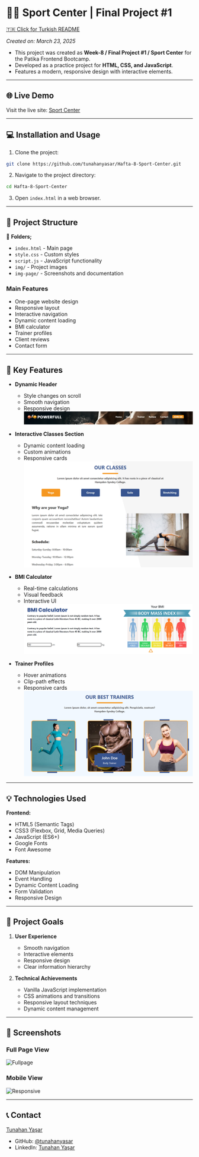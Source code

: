 # 🏋🏽 Sport Center | Final Project #1

[🇹🇷 Click for Turkish README](./README.tr.md)

*Created on: March 23, 2025*

* This project was created as **Week-8 / Final Project #1 / Sport Center** for the Patika Frontend Bootcamp.
* Developed as a practice project for **HTML, CSS, and JavaScript**.
* Features a modern, responsive design with interactive elements.

---

## 🌐 Live Demo

Visit the live site: [Sport Center](https://warm-pixie-710995.netlify.app/)

---

## :computer: Installation and Usage

1. Clone the project:
```bash
git clone https://github.com/tunahanyasar/Hafta-8-Sport-Center.git
```
2. Navigate to the project directory:
```bash
cd Hafta-8-Sport-Center
```
3. Open `index.html` in a web browser.

---

## 📜 Project Structure

:open_file_folder: **Folders;**
* `index.html` - Main page
* `style.css` - Custom styles
* `script.js` - JavaScript functionality
* `img/` - Project images
* `img-page/` - Screenshots and documentation

### Main Features
- One-page website design
- Responsive layout
- Interactive navigation
- Dynamic content loading
- BMI calculator
- Trainer profiles
- Client reviews
- Contact form

---

## :star2: Key Features

- **Dynamic Header**
  - Style changes on scroll
  - Smooth navigation
  - Responsive design
  ![Header States](./img-page/header-1.png)

- **Interactive Classes Section**
  - Dynamic content loading
  - Custom animations
  - Responsive cards
  ![Classes Section](./img-page/classes-1.png)

- **BMI Calculator**
  - Real-time calculations
  - Visual feedback
  - Interactive UI
  ![BMI Calculator](./img-page/bmi-calc.png)

- **Trainer Profiles**
  - Hover animations
  - Clip-path effects
  - Responsive cards
  ![Trainers](./img-page/trainers.png)

---

## 💡 Technologies Used

**Frontend:**
* HTML5 (Semantic Tags)
* CSS3 (Flexbox, Grid, Media Queries)
* JavaScript (ES6+)
* Google Fonts
* Font Awesome

**Features:**
* DOM Manipulation
* Event Handling
* Dynamic Content Loading
* Form Validation
* Responsive Design

---

## 🎯 Project Goals

1. **User Experience**
   - Smooth navigation
   - Interactive elements
   - Responsive design
   - Clear information hierarchy

2. **Technical Achievements**
   - Vanilla JavaScript implementation
   - CSS animations and transitions
   - Responsive layout techniques
   - Dynamic content management

---

## 📸 Screenshots

### Full Page View
![Fullpage](./img-page/full-page.png)

### Mobile View
![Responsive](./img-page/responsive-575px.png)

---

## 📞 Contact

[Tunahan Yaşar](https://github.com/tunahanyasar)

* GitHub: [@tunahanyasar](https://github.com/tunahanyasar)
* LinkedIn: [Tunahan Yaşar](https://www.linkedin.com/in/tunahan-yasar/)
